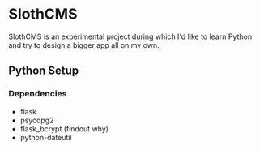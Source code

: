 # SlothCMS

SlothCMS is an experimental project during which I'd like to learn Python and try to design a bigger app all on my own.

## Python Setup

### Dependencies
- flask
- psycopg2
- flask_bcrypt (findout why)
- python-dateutil
